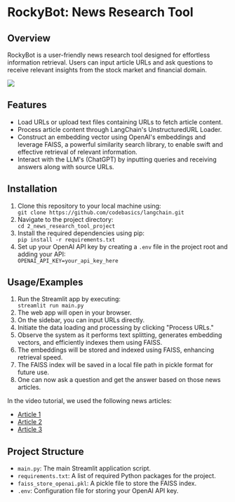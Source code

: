 <!DOCTYPE html>
<html lang="en">
<head>
    <meta charset="UTF-8">
    <meta name="viewport" content="width=device-width, initial-scale=1.0">
</head>
<body>
    <h1>RockyBot: News Research Tool</h1>
    <h2>Overview</h2>
    <p>RockyBot is a user-friendly news research tool designed for effortless information retrieval. Users can input article URLs and ask questions to receive relevant insights from the stock market and financial domain.</p>
    <img src="https://github.com/codebasics/langchain/raw/main/2_news_research_tool_project/rockybot.jpg"></img>
    <h2>Features</h2>
    <ul>
        <li>Load URLs or upload text files containing URLs to fetch article content.</li>
        <li>Process article content through LangChain's UnstructuredURL Loader.</li>
        <li>Construct an embedding vector using OpenAI's embeddings and leverage FAISS, a powerful similarity search library, to enable swift and effective retrieval of relevant information.</li>
        <li>Interact with the LLM's (ChatGPT) by inputting queries and receiving answers along with source URLs.</li>
    </ul>
    <h2>Installation</h2>
    <ol>
        <li>Clone this repository to your local machine using:</li>
        <code>git clone https://github.com/codebasics/langchain.git</code>
        <li>Navigate to the project directory:</li>
        <code>cd 2_news_research_tool_project</code>
        <li>Install the required dependencies using pip:</li>
        <code>pip install -r requirements.txt</code>
        <li>Set up your OpenAI API key by creating a <code>.env</code> file in the project root and adding your API:</li>
        <code>OPENAI_API_KEY=your_api_key_here</code>
    </ol>
    <h2>Usage/Examples</h2>
    <ol>
        <li>Run the Streamlit app by executing:</li>
        <code>streamlit run main.py</code>
        <li>The web app will open in your browser.</li>
        <li>On the sidebar, you can input URLs directly.</li>
        <li>Initiate the data loading and processing by clicking "Process URLs."</li>
        <li>Observe the system as it performs text splitting, generates embedding vectors, and efficiently indexes them using FAISS.</li>
        <li>The embeddings will be stored and indexed using FAISS, enhancing retrieval speed.</li>
        <li>The FAISS index will be saved in a local file path in pickle format for future use.</li>
        <li>One can now ask a question and get the answer based on those news articles.</li>
    </ol>
    <p>In the video tutorial, we used the following news articles:</p>
    <ul>
        <li><a href="https://www.moneycontrol.com/news/business/tata-motors-mahindra-gain-certificates-for-production-linked-payouts-11281691.html">Article 1</a></li>
        <li><a href="https://www.moneycontrol.com/news/business/tata-motors-launches-punch-icng-price-starts-at-rs-7-1-lakh-11098751.html">Article 2</a></li>
        <li><a href="https://www.moneycontrol.com/news/business/stocks/buy-tata-motors-target-of-rs-743-kr-choksey-11080811.html">Article 3</a></li>
    </ul>
    <h2>Project Structure</h2>
    <ul>
        <li><code>main.py</code>: The main Streamlit application script.</li>
        <li><code>requirements.txt</code>: A list of required Python packages for the project.</li>
        <li><code>faiss_store_openai.pkl</code>: A pickle file to store the FAISS index.</li>
        <li><code>.env</code>: Configuration file for storing your OpenAI API key.</li>
    </ul>

</body>
</html>
